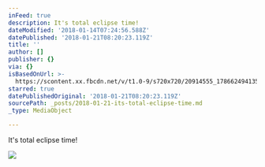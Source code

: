 ```yaml
---
inFeed: true
description: It's total eclipse time!
dateModified: '2018-01-14T07:24:56.588Z'
datePublished: '2018-01-21T08:20:23.119Z'
title: ''
author: []
publisher: {}
via: {}
isBasedOnUrl: >-
  https://scontent.xx.fbcdn.net/v/t1.0-9/s720x720/20914555_1786624941351015_6781632523359259844_n.jpg?oh=ad499c3a1e00a7aa3eed0d8e882f2074&oe=5AEB240D
starred: true
datePublishedOriginal: '2018-01-21T08:20:23.119Z'
sourcePath: _posts/2018-01-21-its-total-eclipse-time.md
_type: MediaObject

---
```

It's total eclipse time!

<article style=""><img src="https://scontent.xx.fbcdn.net/v/t1.0-9/s720x720/20914555_1786624941351015_6781632523359259844_n.jpg?oh=ad499c3a1e00a7aa3eed0d8e882f2074&amp;oe=5AEB240D" /></article>